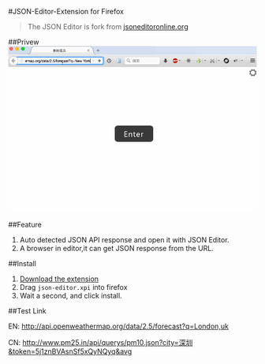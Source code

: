 #JSON-Editor-Extension for Firefox

>The JSON Editor is fork from [jsoneditoronline.org](http://jsoneditoronline.org/)

##Privew
![Preview gif](https://raw.githubusercontent.com/webpatch/JSON-Editor-Extension/master/screen/preview.gif)

##Feature

1. Auto detected JSON API response and open it with JSON Editor.
2. A browser in editor,it can get JSON response from the URL.

##Install
1. [Download the extension](https://github.com/webpatch/JSON-Editor-Extension/raw/master/release/json-editor.xpi)
2. Drag `json-editor.xpi` into firefox
3. Wait a second, and click install.

##Test Link

EN: <a href="http://api.openweathermap.org/data/2.5/forecast?q=London,uk" target="_blank">http://api.openweathermap.org/data/2.5/forecast?q=London,uk</a>

CN: <a href="http://www.pm25.in/api/querys/pm10.json?city=深圳&token=5j1znBVAsnSf5xQyNQyq&avg" target="_blank">http://www.pm25.in/api/querys/pm10.json?city=深圳&token=5j1znBVAsnSf5xQyNQyq&avg</a>




